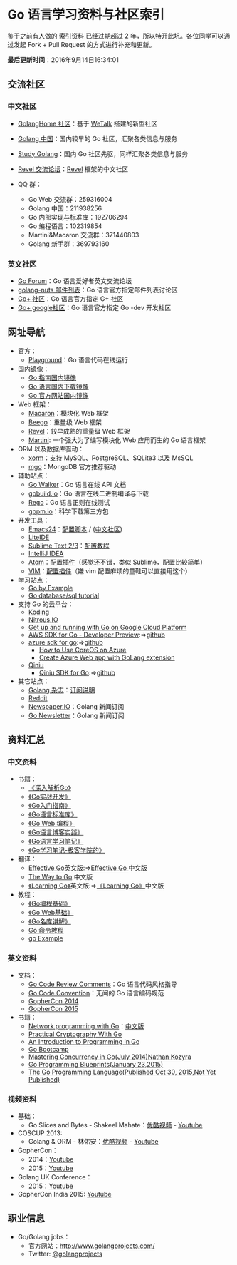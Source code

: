Go 语言学习资料与社区索引
==============


鉴于之前有人做的 [索引资料](https://github.com/wonderfo/wonderfogo/wiki) 已经过期超过 2 年，所以特开此坑。各位同学可以通过发起 Fork + Pull Request 的方式进行补充和更新。

**最后更新时间**：2016年9月14日16:34:01

## 交流社区

### 中文社区

 - [GolangHome 社区](http://golanghome.com/)：基于 [WeTalk](https://github.com/beego/wetalk) 搭建的新型社区
 - [Golang 中国](http://www.golangtc.com/)：国内较早的 Go 社区，汇聚各类信息与服务
 - [Study Golang](http://studygolang.com/)：国内 Go 社区先驱，同样汇聚各类信息与服务
 - [Revel 交流论坛](http://gorevel.cn/)：[Revel](https://github.com/revel/revel) 框架的中文社区
 
 - QQ 群：
    - Go Web 交流群：259316004
    - Golang 中国：211938256
    - Go 内部实现与标准库：192706294
    - Go 编程语言：102319854
    - Martini&Macaron 交流群：371440803
    - Golang 新手群：369793160

### 英文社区

- [Go Forum](https://forum.golangbridge.org/)：Go 语言爱好者英文交流论坛
- [golang-nuts 邮件列表](https://groups.google.com/forum/#!forum/golang-nuts)：Go 语言官方指定邮件列表讨论区
- [Go+ 社区](https://plus.google.com/u/0/communities/114112804251407510571)：Go 语言官方指定 G+ 社区
- [Go+ google社区](https://groups.google.com/forum/#!forum/golang-dev)：Go 语言官方指定 Go -dev 开发社区

## 网址导航

- 官方：
    - [Playground](http://play.golang.org)：Go 语言代码在线运行
- 国内镜像：
    - [Go 指南国内镜像](http://tour.golangtc.com/)
    - [Go 语言国内下载镜像](http://www.golangtc.com/download)
    - [Go 官方网站国内镜像](http://docs.studygolang.com/)
- Web 框架：
    - [Macaron](https://go-macaron.com/)：模块化 Web 框架
    - [Beego](http://beego.me/)：重量级 Web 框架
    - [Revel](https://github.com/revel/revel)：较早成熟的重量级 Web 框架
    - [Martini](https://github.com/go-martini/martini): 一个强大为了编写模块化 Web 应用而生的 Go 语言框架
- ORM 以及数据库驱动：
    - [xorm](https://github.com/go-xorm/xorm)：支持 MySQL、PostgreSQL、SQLite3 以及 MsSQL
    - [mgo](http://labix.org/mgo)：MongoDB 官方推荐驱动
- 辅助站点：
    - [Go Walker](https://gowalker.org)：Go 语言在线 API 文档
    - [gobuild.io](http://gobuild.io/)：Go 语言在线二进制编译与下载
    - [Rego](http://regoio.herokuapp.com/)：Go 语言正则在线测试
    - [gopm.io](https://gopm.io)：科学下载第三方包
- 开发工具：
    - [Emacs24](http://ftp.gnu.org/gnu/emacs/)：[配置脚本](https://github.com/wackonline/hack/blob/master/install-mint-dev/install-emacs.d.sh) / [(中文社区)](http://emacser.com/)
    - [LiteIDE](https://github.com/visualfc/liteide)
    - [Sublime Text 2/3](http://sublimetext.com)：[配置教程](http://my.oschina.net/Obahua/blog/110767)
    - [IntelliJ IDEA](http://www.jetbrains.com/idea/)
    - [Atom](https://atom.io)：[配置插件](https://atom.io/packages/go-plus)（感觉还不错，类似 Sublime，配置比较简单）
    - [VIM](http://www.vim.org)：[配置插件](https://github.com/humiaozuzu/dot-vimrc)（嫌 vim 配置麻烦的童鞋可以直接用这个）
- 学习站点：
    - [Go by Example](https://gobyexample.com/)
    - [Go database/sql tutorial](http://go-database-sql.org/)
- 支持 Go 的云平台：
    - [Koding](https://koding.com/)
    - [Nitrous.IO](https://www.nitrous.io/)
    - [Get up and running with Go on Google Cloud Platform]( https://cloud.google.com/go/)
    - [AWS SDK for Go - Developer Preview](http://aws.amazon.com/cn/sdk-for-go/):=>[github](https://github.com/aws/aws-sdk-go)
    - [azure sdk for go](https://godoc.org/github.com/Azure/azure-sdk-for-go):=>[github](https://github.com/Azure/azure-sdk-for-go)
        - [How to Use CoreOS on Azure](https://azure.microsoft.com/zh-cn/documentation/articles/virtual-machines-linux-coreos-how-to/)
        - [Create Azure Web app with GoLang extension](https://azure.microsoft.com/zh-cn/documentation/templates/101-webapp-with-golang/)
    - [Qiniu](https://www.qiniu.com)
        - [Qiniu SDK for Go](http://developer.qiniu.com/docs/v6/sdk/go-sdk.html):=>[github](https://github.com/qiniu/api.v6)
- 其它站点：
    - [Golang 杂志](https://flipboard.com/section/the-golang-magazine-bJ1GqB)：[订阅说明](http://bbs.go-china.org/post/476)
    - [Reddit](http://www.reddit.com/r/golang/)
    - [Newspaper.IO](http://www.newspaper.io/golang)：Golang 新闻订阅
    - [Go Newsletter](http://www.golangweekly.com/)：Golang 新闻订阅

## 资料汇总

### 中文资料

- 书籍：
    - [《深入解析Go》](https://github.com/tiancaiamao/go-internals)
    - [《Go实战开发》](https://github.com/astaxie/Go-in-Action)
    - [《Go入门指南》](https://github.com/Unknwon/the-way-to-go_ZH_CN)
    - [《Go语言标准库》](https://github.com/polaris1119/The-Golang-Standard-Library-by-Example)
    - [《Go Web 编程》](https://github.com/astaxie/build-web-application-with-golang)
    - [《Go语言博客实践》](https://github.com/achun/Go-Blog-In-Action)
    - [《Go语言学习笔记》](https://github.com/qyuhen/book)
    - [《Go学习笔记-极客学院的》](http://wiki.jikexueyuan.com/project/the-go-study-notes-fourth-edition/)
- 翻译：
    - [Effective Go](https://golang.org/doc/effective_go.html)英文版:=>[Effective Go ](http://www.hellogcc.org/effective_go.html)中文版
    - [The Way to Go](https://github.com/Unknwon/the-way-to-go_ZH_CN):中文版
    - [《Learning Go》](https://github.com/miekg/gobook)英文版:=>[《Learning Go》](https://github.com/mikespook/Learning-Go-zh-cn)中文版
- 教程：
    - [《Go编程基础》](https://github.com/Unknwon/go-fundamental-programming)
    - [《Go Web基础》](https://github.com/Unknwon/go-web-foundation)
    - [《Go名库讲解》](https://github.com/Unknwon/go-rock-libraries-showcases)
    - [Go 命令教程](https://github.com/hyper-carrot/go_command_tutorial)
	- [go Example](https://gobyexample.com/)

### 英文资料

- 文档：
    - [Go Code Review Comments](https://code.google.com/p/go-wiki/wiki/CodeReviewComments)：Go 语言代码风格指导
    - [Go Code Convention](https://github.com/Unknwon/go-code-convention)：无闻的 Go 语言编码规范
    - [GopherCon 2014](https://github.com/gophercon/2014-talks)
    - [GopherCon 2015](https://github.com/gophercon/2015-talks)
- 书籍：
    - [Network programming with Go](http://jan.newmarch.name/go/)：[中文版](https://github.com/astaxie/NPWG_zh)
    - [Practical Cryptography With Go](https://leanpub.com/gocrypto/read#leanpub-auto-select-bibliography)
    - [An Introduction to Programming in Go](http://www.golang-book.com/)
    - [Go Bootcamp](http://www.golangbootcamp.com/book)
    - [Mastering Concurrency in Go(July 2014)Nathan Kozyra](https://www.packtpub.com/application-development/mastering-concurrency-go)
    - [Go Programming Blueprints(January 23,2015)](https://www.packtpub.com/application-development/go-programming-blueprints)
    - [The Go Programming Language(Published Oct 30, 2015,Not Yet Published)](http://www.gopl.io/)

### 视频资料

- 基础：
    - Go Slices and Bytes - Shakeel Mahate：[优酷视频](http://v.youku.com/v_show/id_XNjkzMjM1Mjg4.html) - [Youtube](http://www.youtube.com/watch?v=dKlNSIUSfz0)
- COSCUP 2013:
    - Golang & ORM - 林佑安：[优酷视频](http://v.youku.com/v_show/id_XNjkzMTQ1MjYw.html) - [Youtube](http://www.youtube.com/watch?v=VwAtYGyjTks)
- GopherCon：
    - 2014：[Youtube](https://www.youtube.com/playlist?list=PL2ntRZ1ySWBcD_BiJiDJUcyrb2w3bTulF)
    - 2015：[Youtube](https://www.youtube.com/playlist?list=PL2ntRZ1ySWBf-_z-gHCOR2N156Nw930Hm)
- Golang UK Conference：
    - 2015：[Youtube](https://www.youtube.com/playlist?list=PLDWZ5uzn69ezRJYeWxYNRMYebvf8DerHd)
- GopherCon India 2015: [Youtube](https://www.youtube.com/playlist?list=PLxFC1MYuNgJTY3uQ5Ja4F5Sz305nnrBOq)

## 职业信息

- Go/Golang jobs：
    - 官方网站：http://www.golangprojects.com/
    - Twitter: [@golangprojects](https://twitter.com/golangprojects) 
